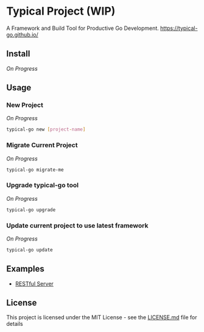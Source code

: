 # Typical Project (WIP)

A Framework and Build Tool for Productive Go Development. <https://typical-go.github.io/>

## Install

*On Progress*

## Usage

### New Project

*On Progress*

```bash
typical-go new [project-name]
```

### Migrate Current Project

*On Progress*

```bash
typical-go migrate-me
```

### Upgrade typical-go tool

*On Progress*

```bash
typical-go upgrade
```

### Update current project to use latest framework

*On Progress*

```bash
typical-go update
```

## Examples

- [RESTful Server](https://github.com/typical-go/typical-rest-server)


## License

This project is licensed under the MIT License - see the [LICENSE.md](LICENSE.md) file for details




